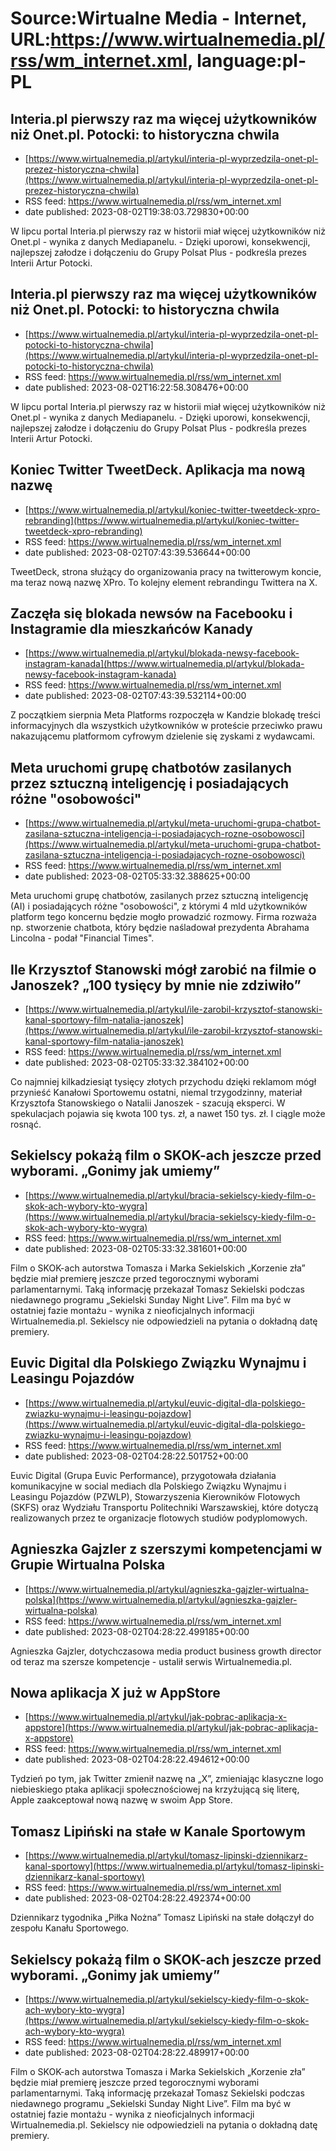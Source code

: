 # Source:Wirtualne Media - Internet, URL:https://www.wirtualnemedia.pl/rss/wm_internet.xml, language:pl-PL

## Interia.pl pierwszy raz ma więcej użytkowników niż Onet.pl. Potocki: to historyczna chwila
 - [https://www.wirtualnemedia.pl/artykul/interia-pl-wyprzedzila-onet-pl-prezez-historyczna-chwila](https://www.wirtualnemedia.pl/artykul/interia-pl-wyprzedzila-onet-pl-prezez-historyczna-chwila)
 - RSS feed: https://www.wirtualnemedia.pl/rss/wm_internet.xml
 - date published: 2023-08-02T19:38:03.729830+00:00

W lipcu portal Interia.pl pierwszy raz w historii miał więcej użytkowników niż Onet.pl - wynika z danych Mediapanelu. - Dzięki uporowi, konsekwencji, najlepszej załodze i dołączeniu do Grupy Polsat Plus - podkreśla prezes Interii Artur Potocki.

## Interia.pl pierwszy raz ma więcej użytkowników niż Onet.pl. Potocki: to historyczna chwila
 - [https://www.wirtualnemedia.pl/artykul/interia-pl-wyprzedzila-onet-pl-potocki-to-historyczna-chwila](https://www.wirtualnemedia.pl/artykul/interia-pl-wyprzedzila-onet-pl-potocki-to-historyczna-chwila)
 - RSS feed: https://www.wirtualnemedia.pl/rss/wm_internet.xml
 - date published: 2023-08-02T16:22:58.308476+00:00

W lipcu portal Interia.pl pierwszy raz w historii miał więcej użytkowników niż Onet.pl - wynika z danych Mediapanelu. - Dzięki uporowi, konsekwencji, najlepszej załodze i dołączeniu do Grupy Polsat Plus - podkreśla prezes Interii Artur Potocki.

## Koniec Twitter TweetDeck. Aplikacja ma nową nazwę
 - [https://www.wirtualnemedia.pl/artykul/koniec-twitter-tweetdeck-xpro-rebranding](https://www.wirtualnemedia.pl/artykul/koniec-twitter-tweetdeck-xpro-rebranding)
 - RSS feed: https://www.wirtualnemedia.pl/rss/wm_internet.xml
 - date published: 2023-08-02T07:43:39.536644+00:00

TweetDeck, strona służący do organizowania pracy na twitterowym koncie, ma teraz nową nazwę XPro. To kolejny element rebrandingu Twittera na X.

## Zaczęła się blokada newsów na Facebooku i Instagramie dla mieszkańców Kanady
 - [https://www.wirtualnemedia.pl/artykul/blokada-newsy-facebook-instagram-kanada](https://www.wirtualnemedia.pl/artykul/blokada-newsy-facebook-instagram-kanada)
 - RSS feed: https://www.wirtualnemedia.pl/rss/wm_internet.xml
 - date published: 2023-08-02T07:43:39.532114+00:00

Z początkiem sierpnia Meta Platforms rozpoczęła w Kandzie blokadę treści informacyjnych dla wszystkich użytkowników w proteście przeciwko prawu nakazującemu platformom cyfrowym dzielenie się zyskami z wydawcami.

## Meta uruchomi grupę chatbotów zasilanych przez sztuczną inteligencję i posiadających różne "osobowości"
 - [https://www.wirtualnemedia.pl/artykul/meta-uruchomi-grupa-chatbot-zasilana-sztuczna-inteligencja-i-posiadajacych-rozne-osobowosci](https://www.wirtualnemedia.pl/artykul/meta-uruchomi-grupa-chatbot-zasilana-sztuczna-inteligencja-i-posiadajacych-rozne-osobowosci)
 - RSS feed: https://www.wirtualnemedia.pl/rss/wm_internet.xml
 - date published: 2023-08-02T05:33:32.388625+00:00

Meta uruchomi grupę chatbotów, zasilanych przez sztuczną inteligencję (AI) i posiadających różne "osobowości", z którymi 4 mld użytkowników platform tego koncernu będzie mogło prowadzić rozmowy. Firma rozważa np. stworzenie chatbota, który będzie naśladował prezydenta Abrahama Lincolna - podał "Financial Times".

## Ile Krzysztof Stanowski mógł zarobić na filmie o Janoszek? „100 tysięcy by mnie nie zdziwiło”
 - [https://www.wirtualnemedia.pl/artykul/ile-zarobil-krzysztof-stanowski-kanal-sportowy-film-natalia-janoszek](https://www.wirtualnemedia.pl/artykul/ile-zarobil-krzysztof-stanowski-kanal-sportowy-film-natalia-janoszek)
 - RSS feed: https://www.wirtualnemedia.pl/rss/wm_internet.xml
 - date published: 2023-08-02T05:33:32.384102+00:00

Co najmniej kilkadziesiąt tysięcy złotych przychodu dzięki reklamom mógł przynieść Kanałowi Sportowemu ostatni, niemal trzygodzinny, materiał Krzysztofa Stanowskiego o Natalii Janoszek - szacują eksperci. W spekulacjach pojawia się kwota 100 tys. zł, a nawet 150 tys. zł. I ciągle może rosnąć.

## Sekielscy pokażą film o SKOK-ach jeszcze przed wyborami. „Gonimy jak umiemy”
 - [https://www.wirtualnemedia.pl/artykul/bracia-sekielscy-kiedy-film-o-skok-ach-wybory-kto-wygra](https://www.wirtualnemedia.pl/artykul/bracia-sekielscy-kiedy-film-o-skok-ach-wybory-kto-wygra)
 - RSS feed: https://www.wirtualnemedia.pl/rss/wm_internet.xml
 - date published: 2023-08-02T05:33:32.381601+00:00

Film o SKOK-ach autorstwa Tomasza i Marka Sekielskich „Korzenie zła” będzie miał premierę jeszcze przed tegorocznymi wyborami parlamentarnymi. Taką informację przekazał Tomasz Sekielski podczas niedawnego programu „Sekielski Sunday Night Live”. Film ma być w ostatniej fazie montażu - wynika z nieoficjalnych informacji Wirtualnemedia.pl. Sekielscy nie odpowiedzieli na pytania o dokładną datę premiery.

## Euvic Digital dla Polskiego Związku Wynajmu i Leasingu Pojazdów
 - [https://www.wirtualnemedia.pl/artykul/euvic-digital-dla-polskiego-zwiazku-wynajmu-i-leasingu-pojazdow](https://www.wirtualnemedia.pl/artykul/euvic-digital-dla-polskiego-zwiazku-wynajmu-i-leasingu-pojazdow)
 - RSS feed: https://www.wirtualnemedia.pl/rss/wm_internet.xml
 - date published: 2023-08-02T04:28:22.501752+00:00

Euvic Digital (Grupa Euvic Performance), przygotowała działania komunikacyjne w social mediach dla Polskiego Związku Wynajmu i Leasingu Pojazdów (PZWLP), Stowarzyszenia Kierowników Flotowych (SKFS) oraz Wydziału Transportu Politechniki Warszawskiej, które dotyczą realizowanych przez te organizacje flotowych studiów podyplomowych.

## Agnieszka Gajzler z szerszymi kompetencjami w Grupie Wirtualna Polska
 - [https://www.wirtualnemedia.pl/artykul/agnieszka-gajzler-wirtualna-polska](https://www.wirtualnemedia.pl/artykul/agnieszka-gajzler-wirtualna-polska)
 - RSS feed: https://www.wirtualnemedia.pl/rss/wm_internet.xml
 - date published: 2023-08-02T04:28:22.499185+00:00

Agnieszka Gajzler, dotychczasowa media product business growth director od teraz ma szersze kompetencje - ustalił serwis Wirtualnemedia.pl.

## Nowa aplikacja X już w AppStore
 - [https://www.wirtualnemedia.pl/artykul/jak-pobrac-aplikacja-x-appstore](https://www.wirtualnemedia.pl/artykul/jak-pobrac-aplikacja-x-appstore)
 - RSS feed: https://www.wirtualnemedia.pl/rss/wm_internet.xml
 - date published: 2023-08-02T04:28:22.494612+00:00

Tydzień po tym, jak Twitter zmienił nazwę na „X”, zmieniając klasyczne logo niebieskiego ptaka aplikacji społecznościowej na krzyżującą się literę, Apple zaakceptował nową nazwę w swoim App Store.

## Tomasz Lipiński na stałe w Kanale Sportowym
 - [https://www.wirtualnemedia.pl/artykul/tomasz-lipinski-dziennikarz-kanal-sportowy](https://www.wirtualnemedia.pl/artykul/tomasz-lipinski-dziennikarz-kanal-sportowy)
 - RSS feed: https://www.wirtualnemedia.pl/rss/wm_internet.xml
 - date published: 2023-08-02T04:28:22.492374+00:00

Dziennikarz tygodnika „Piłka Nożna” Tomasz Lipiński na stałe dołączył do zespołu Kanału Sportowego.

## Sekielscy pokażą film o SKOK-ach jeszcze przed wyborami. „Gonimy jak umiemy”
 - [https://www.wirtualnemedia.pl/artykul/sekielscy-kiedy-film-o-skok-ach-wybory-kto-wygra](https://www.wirtualnemedia.pl/artykul/sekielscy-kiedy-film-o-skok-ach-wybory-kto-wygra)
 - RSS feed: https://www.wirtualnemedia.pl/rss/wm_internet.xml
 - date published: 2023-08-02T04:28:22.489917+00:00

Film o SKOK-ach autorstwa Tomasza i Marka Sekielskich „Korzenie zła” będzie miał premierę jeszcze przed tegorocznymi wyborami parlamentarnymi. Taką informację przekazał Tomasz Sekielski podczas niedawnego programu „Sekielski Sunday Night Live”. Film ma być w ostatniej fazie montażu - wynika z nieoficjalnych informacji Wirtualnemedia.pl. Sekielscy nie odpowiedzieli na pytania o dokładną datę premiery.


